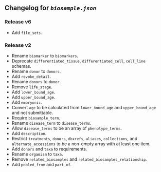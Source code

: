 ## Changelog for *`biosample.json`*

### Release v6

* Add `file_sets`.

### Release v2

* Rename `biomarker` to `biomarkers`.
* Deprecate `differentiated_tissue`, `differentiated_cell`, `cell_line` schemas.
* Rename `donor` to `donors`.
* Add `revoke_detail`.
* Rename `donors` to `donor`.
* Remove `life_stage`.
* Add `lower_bound_age`.
* Add `upper_bound_age`.
* Add `embryonic`.
* Convert `age` to be calculated from `lower_bound_age` and `upper_bound_age` and not submittable.
* Require `biosample_term`.
* Rename `disease_term` to `disease_terms`.
* Allow `disease_terms` to be an array of `phenotype_terms`.
* Add `description`.
* Restrict `treatments`, `donors`, `dbxrefs`, `aliases`, `collections`, and `alternate_accessions` to be a non-empty array with at least one item.
* Add `donors` and `taxa` to requirements.
* Rename `organism` to `taxa`.
* Remove `related_biosamples` and `related_biosamples_relationship`.
* Add `pooled_from` and `part_of`.
